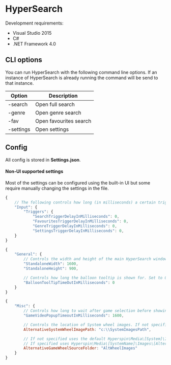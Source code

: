 # HyperSearch

Development requirements:
 
* Visual Studio 2015
* C#
* .NET Framework 4.0


## CLI options

You can run HyperSearch with the following command line options. If an instance of HyperSearch is already running the command will be send to that instance.

Option | Description
---- | ----
-search|Open full search
-genre|Open genre search
-fav|Open favourites search
-settings|Open settings 

## Config

All config is stored in **Settings.json**.

#### Non-UI supported settings 

Most of the settings can be configured using the built-in UI but some require manually changing the settings in the file.

```javascript
{
    // The following controls how long (in milliseconds) a certain trigger key needs to be held down before it triggers. Set to 0 to trigger immediately.
    "Input": {
        "Triggers": {
            "SearchTriggerDelayInMilliseconds": 0,
            "FavouritesTriggerDelayInMilliseconds": 0,
            "GenreTriggerDelayInMilliseconds": 0,
            "SettingsTriggerDelayInMilliseconds": 0,
    }
}

```

```javascript
{
    "General": {
        // Controls the width and height of the main HyperSearch windows if Standalone mode is enabled.
        "StandaloneWidth": 1600,
        "StandaloneHeight": 900,

        // Controls how long the balloon tooltip is shown for. Set to 0 to disable completely.
        "BalloonToolTipTimeOutInMilliseconds": 0
    }
}
```


```javascript
{
    "Misc": {
        // Controls how long to wait after game selection before showing the game video
        "GameVideoPopupTimeoutInMilliseconds": 1600,

        // Controls the location of System wheel images. If not specified, uses Hyperspin\Media\Main Menu\Images\Wheel by default
        AlternativeSystemWheelImagePath: "c:\\SystemImagesPath",

        // If not specified uses the default Hyperspin\Media\[System]\Images\Wheel
        // If specified uses Hyperspin\Media\[SystemName]\Images\[AlternativeGameWheelSourceFolder]
        AlternativeGameWheelSourceFolder: "AltWheelImages"
    }
}
```

<!-- 
#### Input configuration 

Each input configuration can be setup with one or more keys.


##### Cab Mode
Just a note about Cab Mode. If disabled the user is allowed to type keys on the keyboard as per normal. However, any key configured as an input key will take precedence. 

For example if your input keys are configured as follows:

Config | Binding
---- | ----
Up|W
Right|D
Down|S
Left|A

Hitting W,D,S or A will navigate the onscreen keyboard so those keys will not be *typed*.

    -->

<!-- 
#### Default config

The default configuration is setup with:


Config Key | Binding | Description
------------- | ------------- | -------------
Keys.Trigger.Search | F3 | Opens up the default search window
Keys.Trigger.Favourites | F4 | Searches the favourites database
Keys.Trigger.Genre | F5 | Searches the genres database
Keys.Trigger.Settings | F10 | Settings
&nbsp; | | |
Keys.Action | Enter | Confirm/Launch
Keys.Back|Backspace| Navigate back to previous screen
Keys.Exit|Escape| Closes the search window
Keys.Minimize|Tilde| Minimizes the search window. Reactivating should bring up the search window in its previous state.
&nbsp; | | |
Keys.Up|Up Arrow|Moves current selection upwards
Keys.Right|Right Arrow|Moves current selection rightwards
Keys.Down|Down Arrow|Moves current selection downwards
Keys.Left|Left Arrow|Moves current selection leftwards

    -->